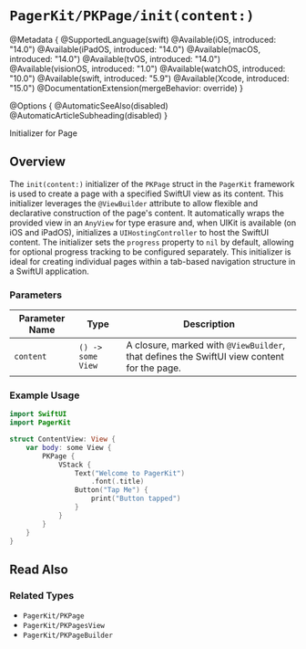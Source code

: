 # ``PagerKit/PKPage/init(content:)``

@Metadata {
    @SupportedLanguage(swift)
    @Available(iOS, introduced: "14.0")
    @Available(iPadOS, introduced: "14.0")
    @Available(macOS, introduced: "14.0")
    @Available(tvOS, introduced: "14.0")
    @Available(visionOS, introduced: "1.0")
    @Available(watchOS, introduced: "10.0")
    @Available(swift, introduced: "5.9")
    @Available(Xcode, introduced: "15.0")
    @DocumentationExtension(mergeBehavior: override)
}

@Options {
    @AutomaticSeeAlso(disabled)
    @AutomaticArticleSubheading(disabled)
}


Initializer for Page

## Overview

The `init(content:)` initializer of the ``PKPage`` struct in the `PagerKit` framework is used to create a page with a specified SwiftUI view as its content. This initializer leverages the `@ViewBuilder` attribute to allow flexible and declarative construction of the page's content. It automatically wraps the provided view in an `AnyView` for type erasure and, when UIKit is available (on iOS and iPadOS), initializes a `UIHostingController` to host the SwiftUI content. The initializer sets the `progress` property to `nil` by default, allowing for optional progress tracking to be configured separately. This initializer is ideal for creating individual pages within a tab-based navigation structure in a SwiftUI application.

### Parameters
| Parameter Name | Type | Description |
|----------------|------|-------------|
| `content` | `() -> some View` | A closure, marked with `@ViewBuilder`, that defines the SwiftUI view content for the page. |

### Example Usage
```swift
import SwiftUI
import PagerKit

struct ContentView: View {
    var body: some View {
        PKPage {
            VStack {
                Text("Welcome to PagerKit")
                    .font(.title)
                Button("Tap Me") {
                    print("Button tapped")
                }
            }
        }
    }
}
```

## Read Also

### Related Types
- ``PagerKit/PKPage``
- ``PagerKit/PKPagesView``
- ``PagerKit/PKPageBuilder``
